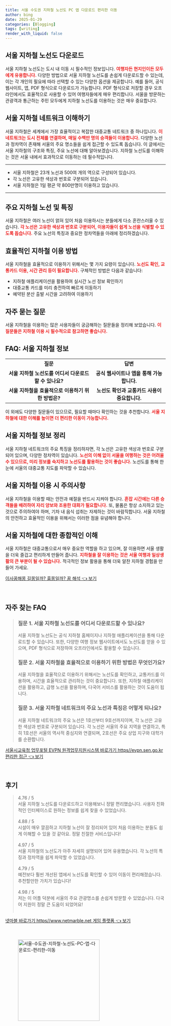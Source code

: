 ```yaml
---
title: 서울 수도권 지하철 노선도 PC 앱 다운로드 편리한 이동
author: bing
date: 2025-01-29
categories: [Blogging]
tags: [writing]
render_with_liquid: false
---
```



<h2 id='서울_지하철_노선도_다운로드'>서울 지하철 노선도 다운로드</h2>

<p>서울 지하철 노선도는 도시 내 이동 시 필수적인 정보입니다. <b><span style="color: #ee2323;">여행자든 현지인이든 모두에게 유용합니다.</span></b> 다양한 방법으로 서울 지하철 노선도를 손쉽게 다운로드할 수 있는데, 이는 각 개인의 필요에 따라 선택할 수 있는 다양한 옵션을 제공합니다. 예를 들어, 공식 웹사이트, 앱, PDF 형식으로 다운로드가 가능합니다. PDF 형식으로 저장할 경우 오프라인에서도 효율적으로 사용할 수 있어 여행자들에게 매우 편리합니다. 서울을 방문하는 관광객과 통근하는 주민 모두에게 지하철 노선도를 이용하는 것은 매우 중요합니다.</p>

<h2 id='서울_지하철_네트워크_이해하기'>서울 지하철 네트워크 이해하기</h2>

<p>서울 지하철은 세계에서 가장 효율적이고 복잡한 대중교통 네트워크 중 하나입니다. <b><span style="color: #ee2323;">이 네트워크는 도시 전체를 연결하며, 매일 수백만 명의 승객들이 이용합니다.</span></b> 다양한 노선과 정차역이 존재해 서울의 주요 명소들을 쉽게 접근할 수 있도록 돕습니다. 이 글에서는 서울 지하철의 구조와 특징, 주요 노선에 대해 알아보겠습니다. 지하철 노선도를 이해하는 것은 서울 내에서 효과적으로 이동하는 데 필수적입니다.</p>

<hr />

<ul>
    <li>서울 지하철은 23개 노선과 500여 개의 역으로 구성되어 있습니다.</li>
    <li>각 노선은 고유한 색상과 번호로 구분되어 있습니다.</li>
    <li>서울 지하철은 1일 평균 약 800만명이 이용하고 있습니다.</li>
</ul>

<hr />

<h2 id='주요_지하철_노선_및_특징'>주요 지하철 노선 및 특징</h2>

<p>서울 지하철은 여러 노선이 얽혀 있어 처음 이용하시는 분들에게 다소 혼란스러울 수 있습니다. <b><span style="color: #ee2323;">각 노선은 고유한 색상과 번호로 구분되어, 이용자들이 쉽게 노선을 식별할 수 있도록 돕습니다.</span></b> 주요 노선의 특징과 중요한 정차역들을 아래에 정리하겠습니다.</p>

<h2 id='효율적인_지하철_이용_방법'>효율적인 지하철 이용 방법</h2>

<p>서울 지하철을 효율적으로 이용하기 위해서는 몇 가지 요령이 있습니다. <b><span style="color: #ee2323;">노선도 확인, 교통카드 이용, 시간 관리 등이 필요합니다.</span></b> 구체적인 방법은 다음과 같습니다:</p>

<ul>
    <li>지하철 애플리케이션을 활용하여 실시간 노선 정보 확인하기</li>
    <li>대중교통 카드를 미리 충전하여 빠르게 이동하기</li>
    <li>예약된 분산 출발 시간을 고려하여 이용하기</li>
</ul>

<h2 id='자주_묻는_질문'>자주 묻는 질문</h2>

<p>서울 지하철을 이용하는 많은 사용자들이 궁금해하는 질문들을 정리해 보았습니다. <b><span style="color: #ee2323;">이 질문들은 지하철 이용 시 필수적으로 참고하면 좋습니다.</span></b></p>

<h2 id='FAQ_서울_지하철_정보'>FAQ: 서울 지하철 정보</h2>

<table>
    <tr>
        <td style="text-align: center; height: 17px;"><b>질문</b></td>
        <td style="text-align: center; height: 17px;"><b>답변</b></td>
    </tr>
    <tr>
        <td style="text-align: center; height: 17px;"><b>서울 지하철 노선도를 어디서 다운로드할 수 있나요?</b></td>
        <td style="text-align: center; height: 17px;"><b>공식 웹사이트나 앱을 통해 가능합니다.</b></td>
    </tr>
    <tr>
        <td style="text-align: center; height: 17px;"><b>서울 지하철을 효율적으로 이용하기 위한 방법은?</b></td>
        <td style="text-align: center; height: 17px;"><b>노선도 확인과 교통카드 사용이 중요합니다.</b></td>
    </tr>
</table>

<p>이 외에도 다양한 질문들이 있으므로, 필요할 때마다 확인하는 것을 추천합니다. <b><span style="color: #ee2323;">서울 지하철에 대한 이해를 높이면 더 편리한 이동이 가능합니다.</span></b></p>

<h2 id='서울_지하철_정보_정리'>서울 지하철 정보 정리</h2>

<p>서울 지하철 네트워크의 주요 특징을 정리하자면, 각 노선은 고유한 색상과 번호로 구분되어 있으며, 다양한 정차역이 있습니다. <b><span style="color: #ee2323;">노선의 이해 없이 서울을 여행하는 것은 어려울 수 있으므로, 미리 정보를 숙지하고 노선도를 활용하는 것이 좋습니다.</span></b> 노선도를 통해 한눈에 서울의 대중교통 지도를 파악할 수 있습니다.</p>

<h2 id='서울_지하철_이용_시_주의사항'>서울 지하철 이용 시 주의사항</h2>

<p>서울 지하철을 이용할 때는 안전과 예절을 반드시 지켜야 합니다. <b><span style="color: #ee2323;">혼잡 시간에는 다른 승객들을 배려하여 자리 양보와 조용한 대화가 필요합니다.</span></b> 또, 물품은 항상 소지하고 있는 것으로 주의하여야 하며, 기차 내 음식 섭취는 자제하는 것이 바람직합니다. 서울 지하철의 안전하고 효율적인 이용을 위해서는 이러한 점을 유념해야 합니다.</p>

<h2 id='서울_지하철에_대한_종합적인_이해'>서울 지하철에 대한 종합적인 이해</h2>

<p>서울 지하철은 대중교통으로서 매우 중요한 역할을 하고 있으며, 잘 이용하면 서울 생활을 더욱 즐겁고 편리하게 만들어 줍니다. <b><span style="color: #ee2323;">지하철을 잘 이용하는 것은 서울 여행과 일상생활의 큰 부분이 될 수 있습니다.</span></b> 적극적인 정보 활용을 통해 더욱 알찬 지하철 경험을 만들어 가세요.</p>


<p><a class="click-button" title="이사꿈해몽 길몽일까? 흉몽일까? 꿈 해석" href="https://blackassets.github.io/posts/%EC%9D%B4%EC%82%AC%EA%BF%88%ED%95%B4%EB%AA%BD-%EA%B8%B8%EB%AA%BD%EC%9D%BC%EA%B9%8C-%ED%9D%89%EB%AA%BD%EC%9D%BC%EA%B9%8C-%EA%BF%88-%ED%95%B4%EC%84%9D/" rel="dofollow">이사꿈해몽 길몽일까? 흉몽일까? 꿈 해석 👈 보기</a></p><br>
<h2 id='자주_찾는_FAQ'>자주 찾는 FAQ</h2>
<div itemscope="" itemtype="https://schema.org/FAQPage"> 
<blockquote> 
<div itemscope="" itemprop="mainEntity" itemtype="https://schema.org/Question"> 
<h3 itemprop="name">질문 1. 서울 지하철 노선도를 어디서 다운로드할 수 있나요?</h3> 
<div itemscope="" itemprop="acceptedAnswer" itemtype="https://schema.org/Answer"> 
<span itemprop="text"> 
<p>서울 지하철 노선도는 공식 지하철 홈페이지나 지하철 애플리케이션을 통해 다운로드할 수 있습니다. 또한, 다양한 여행 정보 웹사이트에서도 노선도를 얻을 수 있으며, PDF 형식으로 저장하여 오프라인에서도 활용할 수 있습니다.</p> 
</span> 
</div> 
</div> 
<div itemscope="" itemprop="mainEntity" itemtype="https://schema.org/Question"> 
<h3 itemprop="name">질문 2. 서울 지하철을 효율적으로 이용하기 위한 방법은 무엇인가요?</h3> 
<div itemscope="" itemprop="acceptedAnswer" itemtype="https://schema.org/Answer"> 
<span itemprop="text"> 
<p>서울 지하철을 효율적으로 이용하기 위해서는 노선도를 확인하고, 교통카드를 이용하며, 시간을 효율적으로 관리하는 것이 중요합니다. 또한, 지하철 애플리케이션을 활용하고, 급행 노선을 활용하며, 다국어 서비스를 활용하는 것이 도움이 됩니다.</p> 
</span> 
</div> 
</div> 
<div itemscope="" itemprop="mainEntity" itemtype="https://schema.org/Question"> 
<h3 itemprop="name">질문 3. 서울 지하철 네트워크의 주요 노선과 특징은 어떻게 되나요?</h3> 
<div itemscope="" itemprop="acceptedAnswer" itemtype="https://schema.org/Answer"> 
<span itemprop="text"> 
<p>서울 지하철 네트워크의 주요 노선은 1호선부터 9호선까지이며, 각 노선은 고유한 색상과 번호로 구분되어 있습니다. 각 노선은 서울의 주요 지역을 연결하고, 특히 1호선은 서울의 역사적 중심지와 연결되며, 2호선은 주요 상업 지구와 대학가를 순환합니다.</p> 
</span> 
</div> 
</div> 
</blockquote> 
</div>
<p><a class="click-button" title="서울시교육청 업무포털 EVPN 원격업무지원시스템 바로가기 https//evpn.sen.go.kr 편리한 접근" href="https://blackassets.github.io/posts/%EC%84%9C%EC%9A%B8%EC%8B%9C%EA%B5%90%EC%9C%A1%EC%B2%AD-%EC%97%85%EB%AC%B4%ED%8F%AC%ED%84%B8-EVPN-%EC%9B%90%EA%B2%A9%EC%97%85%EB%AC%B4%EC%A7%80%EC%9B%90%EC%8B%9C%EC%8A%A4%ED%85%9C-%EB%B0%94%EB%A1%9C%EA%B0%80%EA%B8%B0-httpsevpn.sen.go.kr-%ED%8E%B8%EB%A6%AC%ED%95%9C-%EC%A0%91%EA%B7%BC/" rel="dofollow">서울시교육청 업무포털 EVPN 원격업무지원시스템 바로가기 https//evpn.sen.go.kr 편리한 접근 👈 보기</a></p><br>
<h2 id='후기'>후기</h2>
<div itemscope itemtype="https://schema.org/Product">
  <blockquote>
  <div itemprop="review" itemscope itemtype="https://schema.org/Review">
      <div itemprop="reviewRating" itemscope itemtype="https://schema.org/Rating"> <span itemprop="ratingValue">4.76</span> / <span itemprop="bestRating">5</span> </div>
      <span itemprop="reviewBody">서울 지하철 노선도를 다운로드하고 이용해보니 정말 편리했습니다. 사용자 친화적인 인터페이스로 원하는 정보를 쉽게 찾을 수 있었습니다.</span>
  </div>
  <br>
  <div itemprop="review" itemscope itemtype="https://schema.org/Review">
      <div itemprop="reviewRating" itemscope itemtype="https://schema.org/Rating"> <span itemprop="ratingValue">4.88</span> / <span itemprop="bestRating">5</span> </div>
      <span itemprop="reviewBody">시설이 매우 깔끔하고 지하철 노선이 잘 정리되어 있어 처음 이용하는 분들도 쉽게 이해할 수 있을 것 같아요. 정말 친절한 서비스입니다!</span>
  </div>
  <br>
  <div itemprop="review" itemscope itemtype="https://schema.org/Review">
      <div itemprop="reviewRating" itemscope itemtype="https://schema.org/Rating"> <span itemprop="ratingValue">4.97</span> / <span itemprop="bestRating">5</span> </div>
      <span itemprop="reviewBody">서울 지하철의 노선도가 아주 자세히 설명되어 있어 유용했습니다. 각 노선의 특징과 정차역을 쉽게 파악할 수 있었습니다.</span>
  </div>
  <br>
  <div itemprop="review" itemscope itemtype="https://schema.org/Review">
      <div itemprop="reviewRating" itemscope itemtype="https://schema.org/Rating"> <span itemprop="ratingValue">4.79</span> / <span itemprop="bestRating">5</span> </div>
      <span itemprop="reviewBody">예전보다 훨씬 개선된 앱에서 노선도를 확인할 수 있어 이동이 편리해졌습니다. 추천할만한 가치가 있습니다!</span>
  </div>
  <br>
  <div itemprop="review" itemscope itemtype="https://schema.org/Review">
      <div itemprop="reviewRating" itemscope itemtype="https://schema.org/Rating"> <span itemprop="ratingValue">4.98</span> / <span itemprop="bestRating">5</span> </div>
      <span itemprop="reviewBody">저는 이 어플 덕분에 서울의 주요 관광명소를 손쉽게 방문할 수 있었습니다. 다국어 지원이 정말 큰 도움이 되었어요!</span>
  </div>
  <br>
  </blockquote>
</div>
<p><a class="click-button" title="넷마블 바로가기 https//www.netmarble.net 게임 플랫폼" href="https://blackassets.github.io/posts/%EB%84%B7%EB%A7%88%EB%B8%94-%EB%B0%94%EB%A1%9C%EA%B0%80%EA%B8%B0-httpswww.netmarble.net-%EA%B2%8C%EC%9E%84-%ED%94%8C%EB%9E%AB%ED%8F%BC/" rel="dofollow">넷마블 바로가기 https//www.netmarble.net 게임 플랫폼 👈 보기</a></p><br>
<figure class="image"><img src="https://blackassets.github.io/assets/img/thumbnail/서울-수도권-지하철-노선도-PC-앱-다운로드-편리한-이동.webp" alt="서울-수도권-지하철-노선도-PC-앱-다운로드-편리한-이동" width="256" height="256"></figure>